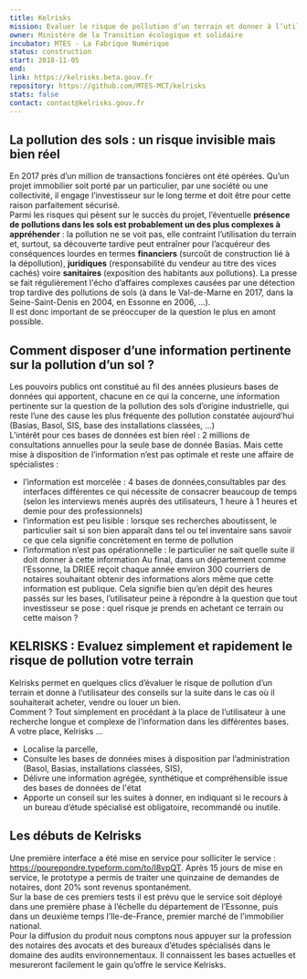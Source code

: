 ```yaml
---
title: Kelrisks
mission: Evaluer le risque de pollution d’un terrain et donner à l’utilisateur des conseils sur la suite dans le cas où il souhaiterait acheter, vendre ou louer un bien.
owner: Ministère de la Transition écologique et solidaire
incubator: MTES - La Fabrique Numérique
status: construction
start: 2018-11-05
end: 
link: https://kelrisks.beta.gouv.fr
repository: https://github.com/MTES-MCT/kelrisks
stats: false
contact: contact@kelrisks.gouv.fr
---
```


## La pollution des sols : un risque invisible mais bien réel
En 2017 près d’un million de transactions foncières ont été opérées. Qu’un projet immobilier soit porté par un particulier, par une société ou une collectivité, il engage l’investisseur sur le long terme et doit être pour cette raison parfaitement sécurisé.  
Parmi les risques qui pèsent sur le succès du projet, l’éventuelle **présence de pollutions dans les sols est probablement un des plus complexes à appréhender** : la pollution ne se voit pas, elle contraint l’utilisation du terrain et, surtout, sa découverte tardive peut entraîner pour l’acquéreur des conséquences lourdes en termes **financiers** (surcoût de construction lié à la dépollution), **juridiques** (responsabilité du vendeur au titre des vices cachés) voire **sanitaires** (exposition des habitants aux pollutions). La presse se fait régulièrement l'écho d’affaires complexes causées par une détection trop tardive des pollutions de sols (à dans le Val-de-Marne en 2017, dans la Seine-Saint-Denis en 2004, en Essonne en 2006, ...).  
Il est donc important de se préoccuper de la question le plus en amont possible. 

## Comment disposer d’une information pertinente sur la pollution d’un sol ? 
Les pouvoirs publics ont constitué au fil des années plusieurs bases de données qui apportent, chacune en ce qui la concerne, une information pertinente sur la question de la pollution des sols d’origine industrielle, qui reste l’une des cause les plus fréquente des pollution constatée aujourd’hui (Basias, Basol, SIS, base des installations classées, …)  
L’intérêt pour ces bases de données est bien réel  : 2 millions de consultations annuelles pour la seule base de donnée Basias. 
Mais cette mise à disposition de l’information n’est pas optimale et reste une affaire de spécialistes :
* l’information est morcelée : 4 bases de données,consultables par des interfaces différentes ce qui  nécessite de consacrer beaucoup de temps (selon les interviews menés auprès des utilisateurs, 1 heure à 1 heures et demie pour des professionnels) 
* l’information est peu lisible : lorsque ses recherches aboutissent, le particulier sait si son bien apparaît dans tel ou tel inventaire sans savoir ce que cela signifie concrètement en terme de pollution
* l’information n’est pas opérationnelle : le particulier ne sait quelle suite il doit donner à cette information 
Au final, dans un département comme l’Essonne, la DRIEE reçoit chaque année environ 300 courriers de notaires souhaitant obtenir des informations alors même que cette information est publique. Cela signifie bien qu’en dépit des heures passés sur les bases, l’utilisateur  peine à répondre à la question que tout investisseur se pose : quel risque je prends en achetant ce terrain ou cette maison ? 

## KELRISKS : Evaluez simplement et rapidement le risque de pollution votre terrain
Kelrisks permet en quelques clics d’évaluer le risque de pollution d’un terrain et donne à l’utilisateur des conseils sur la suite dans le cas où il souhaiterait acheter, vendre ou louer un bien.  
Comment ? Tout simplement en procédant à la place de l’utilisateur à une recherche longue et complexe de l’information dans les différentes bases.  
A votre place, Kelrisks ...
* Localise la parcelle, 
* Consulte les bases de données mises à disposition par l’administration (Basol, Basias, installations classées, SIS), 
* Délivre une information agrégée, synthétique et compréhensible issue des bases de données de l'état
* Apporte un conseil sur les suites à donner, en indiquant si le recours à un bureau d’étude spécialisé est obligatoire, recommandé ou inutile.

## Les débuts de Kelrisks
Une première interface a été mise en service pour solliciter le service : https://pourepondre.typeform.com/to/l8vpQT.
Après 15 jours de mise en service,  le prototype a permis de traiter une quinzaine de demandes de notaires, dont 20% sont revenus spontanément.  
Sur la base de ces premiers tests il est prévu que le service soit déployé dans une première phase à l’échelle du département de l’Essonne, puis dans un deuxième temps l’Ile-de-France, premier marché de l’immobilier national.  
Pour la diffusion du produit nous comptons nous appuyer sur la profession des notaires des avocats et des bureaux d’études spécialisés dans le domaine des audits environnementaux. Il connaissent les bases actuelles et mesureront facilement le gain qu’offre le service Kelrisks.
